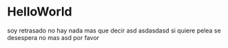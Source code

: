 # HelloWorld
soy retrasado
no hay nada mas que decir
asd
asdasdasd
si quiere pelea se desespera
no mas asd por favor